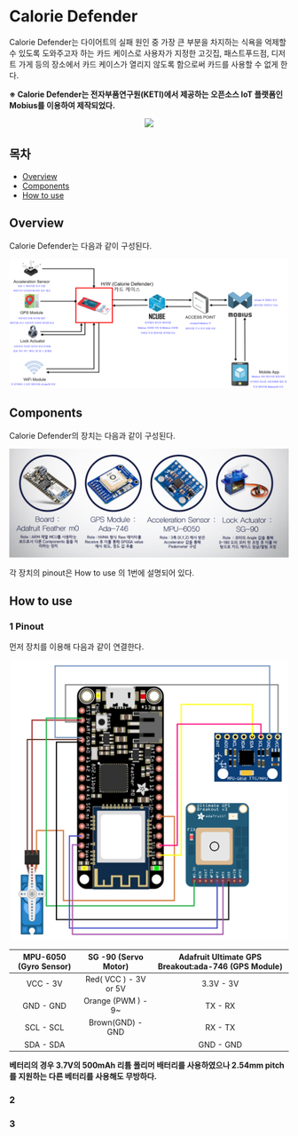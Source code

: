 # Calorie Defender

Calorie Defender는 다이어트의 실패 원인 중 가장 큰 부분을 차지하는 식욕을 억제할 수 있도록 도와주고자 하는 카드 케이스로 사용자가 지정한 고깃집, 패스트푸드점, 디저트 가게 등의 장소에서 카드 케이스가 열리지 않도록 함으로써 카드를 사용할 수 없게 한다.

**※ Calorie Defender는 전자부품연구원(KETI)에서 제공하는 오픈소스 IoT 플랫폼인 Mobius를 이용하여 제작되었다.**

<center><img src="https://github.com/awakening95/etc/blob/master/Calorie%20Defender/Calorie%20Defender.gif?raw=true"></center>

## 목차

- [Overview](#overview)
- [Components](#components)
- [How to use](#how-to-use)

## Overview
Calorie Defender는 다음과 같이 구성된다.

<img src="https://github.com/awakening95/etc/blob/master/Calorie%20Defender/Calorie%20Defender%20Overview.png?raw=true">

## Components
Calorie Defender의 장치는 다음과 같이 구성된다.

<img src="https://github.com/awakening95/etc/blob/master/Calorie%20Defender/Calorie%20Defender%20Components.png?raw=true">

각 장치의 pinout은 How to use 의 1번에 설명되어 있다.

## How to use

### 1 Pinout

먼저 장치를 이용해 다음과 같이 연결한다.

<center><img src="https://github.com/awakening95/etc/blob/master/Calorie%20Defender/Calorie%20Defender%20Pinout.png?raw=true" width=500></center>

| **MPU-6050 (Gyro Sensor)** | **SG -90 (Servo Motor)** | **Adafruit Ultimate GPS Breakout:ada-746 (GPS Module)** |
| :--------: | :--------: | :--------: |
| VCC - 3V | Red( VCC ) - 3V or 5V  | 3.3V - 3V |	
| GND - GND | Orange (PWM ) - 9~| TX - RX |
| SCL - SCL | Brown(GND) - GND | RX - TX |
| SDA - SDA |  | GND - GND |

**베터리의 경우 3.7V의 500mAh 리튬 폴리머 배터리를 사용하였으나 2.54mm pitch 를 지원하는 다른 베터리를 사용해도 무방하다.**

### 2


### 3
